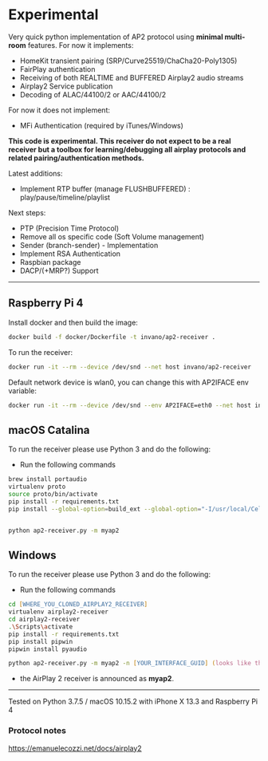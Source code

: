 # Experimental

Very quick python implementation of AP2 protocol using **minimal
multi-room** features. For now it implements:
- HomeKit transient pairing (SRP/Curve25519/ChaCha20-Poly1305)
- FairPlay authentication
- Receiving of both REALTIME and BUFFERED Airplay2 audio streams
- Airplay2 Service publication
- Decoding of ALAC/44100/2 or AAC/44100/2

For now it does not implement:
 - MFi Authentication (required by iTunes/Windows)
 
**This code is experimental. This receiver do not expect to be a real receiver but a toolbox for learning/debugging all airplay protocols and related pairing/authentication methods.** 

Latest additions:
 - Implement RTP buffer (manage FLUSHBUFFERED) : play/pause/timeline/playlist

Next steps:
 - PTP (Precision Time Protocol)
 - Remove all os specific code (Soft Volume management)
 - Sender (branch-sender) - Implementation
 - Implement RSA Authentication
 - Raspbian package
 - DACP/(+MRP?) Support
---

## Raspberry Pi 4

Install docker and then build the image:

```zsh
docker build -f docker/Dockerfile -t invano/ap2-receiver .
```

To run the receiver:

```zsh
docker run -it --rm --device /dev/snd --net host invano/ap2-receiver
```

Default network device is wlan0, you can change this with AP2IFACE env variable:

```zsh
docker run -it --rm --device /dev/snd --env AP2IFACE=eth0 --net host invano/ap2-receiver
```

## macOS Catalina

To run the receiver please use Python 3 and do the following:

* Run the following commands

```zsh
brew install portaudio
virtualenv proto
source proto/bin/activate
pip install -r requirements.txt
pip install --global-option=build_ext --global-option="-I/usr/local/Cellar/portaudio/19.6.0/include" --global-option="-L/usr/local/Cellar/portaudio/19.6.0/lib" pyaudio


python ap2-receiver.py -m myap2
```

## Windows

To run the receiver please use Python 3 and do the following:

* Run the following commands

```zsh
cd [WHERE_YOU_CLONED_AIRPLAY2_RECEIVER]
virtualenv airplay2-receiver
cd airplay2-receiver
.\Scripts\activate
pip install -r requirements.txt
pip install pipwin
pipwin install pyaudio

python ap2-receiver.py -m myap2 -n [YOUR_INTERFACE_GUID] (looks like this for instance {02681AC0-AD52-4E15-9BD6-8C6A08C4F836} )
```

* the AirPlay 2 receiver is announced as **myap2**.


---

Tested on Python 3.7.5 / macOS 10.15.2 with iPhone X 13.3 and Raspberry Pi 4

### Protocol notes

https://emanuelecozzi.net/docs/airplay2

